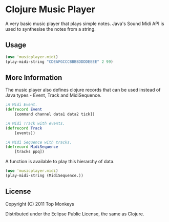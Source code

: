 # Clojure Music Player

A very basic music player that plays simple notes. Java's Sound Midi API is used to synthesise the notes from a string.

## Usage
```clojure
(use 'musicplayer.midi)
(play-midi-string "CDEAFGCCCBBBBDDDDEEEE" 2 99)
```	

## More Information

The music player also defines clojure records that can be used instead of Java types - Event, Track and MidiSequence. 

```clojure
;A Midi Event.
(defrecord Event
	[command channel data1 data2 tick])

;A Midi Track with events.
(defrecord Track
	[events])

;A Midi Sequence with tracks.
(defrecord MidiSequence
	[tracks ppq])
```  	

A function is available to play this hierarchy of data.

```clojure
(use 'musicplayer.midi)
(play-midi-string (MidiSequence.))
```	

## License

Copyright (C) 2011 Top Monkeys

Distributed under the Eclipse Public License, the same as Clojure.
